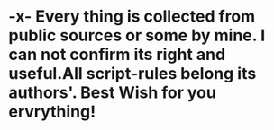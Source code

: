 # -x- Every thing is collected from public sources or some by mine. I can not confirm its right and useful.All script-rules belong its authors'. Best Wish for you ervrything!
